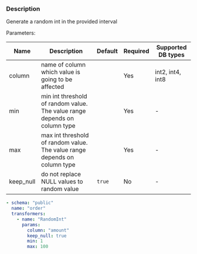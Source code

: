### Description

Generate a random int in the provided interval

Parameters:

| Name      | Description                                                               | Default | Required | Supported DB types |
|-----------|---------------------------------------------------------------------------|---------|----------|--------------------|
| column    | name of column which value is going to be affected                        |         | Yes      | int2, int4, int8   |
| min       | min int threshold of random value. The value range depends on column type |         | Yes      | -                  |
| max       | max int threshold of random value. The value range depends on column type |         | Yes      | -                  |
| keep_null | do not replace NULL values to random value                                | `true`  | No       | -                  |

``` yaml title="RandomInt transformer example"
- schema: "public"
  name: "order"
  transformers:
    - name: "RandomInt"
      params:
        column: "amount"
        keep_null: true
        min: 1
        max: 100
```
